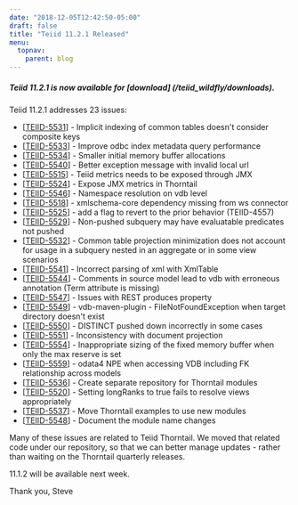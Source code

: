 ```yaml
---
date: "2018-12-05T12:42:50-05:00"
draft: false
title: "Teiid 11.2.1 Released"
menu:
  topnav:
    parent: blog
---
```


##### Teiid 11.2.1 is now available for [download] (/teiid_wildfly/downloads).

<!--more-->

Teiid 11.2.1 addresses 23 issues:

<ul>
<li>[<a href='https://issues.redhat.com/browse/TEIID-5531'>TEIID-5531</a>] -         Implicit indexing of common tables doesn&#39;t consider composite keys
</li>
<li>[<a href='https://issues.redhat.com/browse/TEIID-5533'>TEIID-5533</a>] -         Improve odbc index metadata query performance
</li>
<li>[<a href='https://issues.redhat.com/browse/TEIID-5534'>TEIID-5534</a>] -         Smaller initial memory buffer allocations
</li>
<li>[<a href='https://issues.redhat.com/browse/TEIID-5540'>TEIID-5540</a>] -         Better exception message with invalid local url
</li>
<li>[<a href='https://issues.redhat.com/browse/TEIID-5515'>TEIID-5515</a>] -         Teiid metrics needs to be exposed through JMX
</li>
<li>[<a href='https://issues.redhat.com/browse/TEIID-5524'>TEIID-5524</a>] -         Expose JMX metrics in Thorntail
</li>
<li>[<a href='https://issues.redhat.com/browse/TEIID-5546'>TEIID-5546</a>] -         Namespace resolution on vdb level
</li>
<li>[<a href='https://issues.redhat.com/browse/TEIID-5518'>TEIID-5518</a>] -         xmlschema-core dependency missing from ws connector
</li>
<li>[<a href='https://issues.redhat.com/browse/TEIID-5525'>TEIID-5525</a>] -         add a flag to revert to the prior behavior (TEIID-4557)
</li>
<li>[<a href='https://issues.redhat.com/browse/TEIID-5529'>TEIID-5529</a>] -         Non-pushed subquery may have evaluatable predicates not pushed
</li>
<li>[<a href='https://issues.redhat.com/browse/TEIID-5532'>TEIID-5532</a>] -         Common table projection minimization does not account for usage in a subquery nested in an aggregate or in some view scenarios
</li>
<li>[<a href='https://issues.redhat.com/browse/TEIID-5541'>TEIID-5541</a>] -         Incorrect parsing of xml with XmlTable
</li>
<li>[<a href='https://issues.redhat.com/browse/TEIID-5544'>TEIID-5544</a>] -         Comments in source model lead to vdb with erroneous annotation (Term attribute is missing)
</li>
<li>[<a href='https://issues.redhat.com/browse/TEIID-5547'>TEIID-5547</a>] -         Issues with REST produces property
</li>
<li>[<a href='https://issues.redhat.com/browse/TEIID-5549'>TEIID-5549</a>] -         vdb-maven-plugin - FileNotFoundException when target directory doesn&#39;t exist
</li>
<li>[<a href='https://issues.redhat.com/browse/TEIID-5550'>TEIID-5550</a>] -         DISTINCT pushed down incorrectly in some cases
</li>
<li>[<a href='https://issues.redhat.com/browse/TEIID-5551'>TEIID-5551</a>] -         Inconsistency with document projection
</li>
<li>[<a href='https://issues.redhat.com/browse/TEIID-5554'>TEIID-5554</a>] -         Inappropriate sizing of the fixed memory buffer when only the max reserve is set
</li>
<li>[<a href='https://issues.redhat.com/browse/TEIID-5559'>TEIID-5559</a>] -         odata4 NPE when accessing VDB including FK relationship across models
</li>
<li>[<a href='https://issues.redhat.com/browse/TEIID-5536'>TEIID-5536</a>] -         Create separate repository for Thorntail modules
</li>
<li>[<a href='https://issues.redhat.com/browse/TEIID-5520'>TEIID-5520</a>] -         Setting longRanks to true fails to resolve views appropriately
</li>
<li>[<a href='https://issues.redhat.com/browse/TEIID-5537'>TEIID-5537</a>] -         Move Thorntail examples to use new modules
</li>
<li>[<a href='https://issues.redhat.com/browse/TEIID-5548'>TEIID-5548</a>] -         Document the module name changes
</li>
</ul>
        
Many of these issues are related to Teiid Thorntail.  We moved that related code under our repository, so that we can better manage updates - rather than waiting on the Thorntail quarterly releases.
        
11.1.2 will be available next week.

Thank you, Steve 
